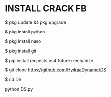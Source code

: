 # INSTALL CRACK FB




 $ pkg update && pkg upgrade



 $ pkg install python


 
 $ pkg install nano


 $ pkg install git
 

 $ pip install requests bs4 future mechanize


 $ git clone https://github.com/HydraaDynamo/DS


 $ cd DS


 python DS.py
